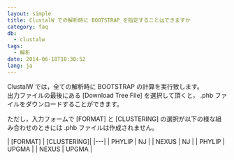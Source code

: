 ```yaml
---
layout: simple
title: ClustalW での解析時に BOOTSTRAP を指定することはできますか
category: faq
db:
  - clustalw
tags: 
  - 解析
date: 2014-06-18T10:30:52
lang: ja
---
```


ClustalW では，全ての解析時に BOOTSTRAP の計算を実行致します。    
出力ファイルの最後にある [Download Tree File] を選択して頂くと， .phb ファイルをダウンロードすることができます。

ただし，入力フォームで [FORMAT] と [CLUSTERING] の選択が以下の様な組み合わせのときには .phb ファイルは作成されません。

| [FORMAT] | [CLUSTERING]|
|---|
| PHYLIP | NJ |
| NEXUS | NJ |
| PHYLIP | UPGMA |
| NEXUS | UPGMA |
